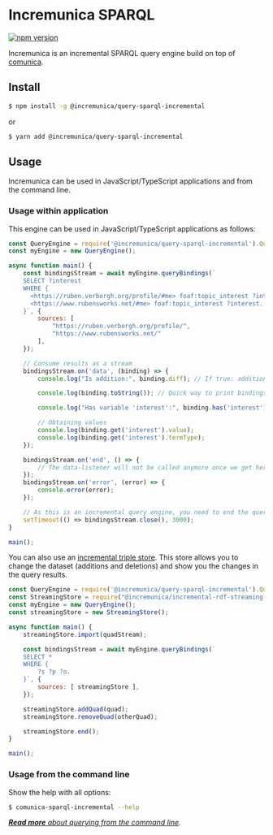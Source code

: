 # Incremunica SPARQL

[![npm version](https://badge.fury.io/js/@incremunica%2Fquery-sparql-incremental.svg)](https://badge.fury.io/js/@incremunica%2Fquery-sparql-incremental)

Incremunica is an incremental SPARQL query engine build on top of [comunica](https://github.com/comunica/comunica).

## Install

```bash
$ npm install -g @incremunica/query-sparql-incremental
```

or

```bash
$ yarn add @incremunica/query-sparql-incremental
```

## Usage

Incremunica can be used in JavaScript/TypeScript applications and from the command line.

### Usage within application

This engine can be used in JavaScript/TypeScript applications as follows:

```javascript
const QueryEngine = require('@incremunica/query-sparql-incremental').QueryEngine;
const myEngine = new QueryEngine();

async function main() {
    const bindingsStream = await myEngine.queryBindings(`
    SELECT ?interest
    WHERE {
      <https://ruben.verborgh.org/profile/#me> foaf:topic_interest ?interest.
      <https://www.rubensworks.net/#me> foaf:topic_interest ?interest.
    }`, {
        sources: [
            "https://ruben.verborgh.org/profile/",
            "https://www.rubensworks.net/"
        ],
    });

    // Consume results as a stream
    bindingsStream.on('data', (binding) => {
        console.log("Is addition:", binding.diff); // If true: addition, if false: deletion.

        console.log(binding.toString()); // Quick way to print bindings for testing

        console.log("Has variable 'interest':", binding.has('interest')); // Will be true

        // Obtaining values
        console.log(binding.get('interest').value);
        console.log(binding.get('interest').termType);
    });

    bindingsStream.on('end', () => {
        // The data-listener will not be called anymore once we get here.
    });
    bindingsStream.on('error', (error) => {
        console.error(error);
    });

    // As this is an incremental query engine, you need to end the query yourself otherwise it will keep checking for changes.
    setTimeout(() => bindingsStream.close(), 3000);
}

main();
```

You can also use an [incremental triple store](https://www.npmjs.com/package/@incremunica/incremental-rdf-streaming-store).
This store allows you to change the dataset (additions and deletions) and show you the changes in the query results.
```javascript
const QueryEngine = require('@incremunica/query-sparql-incremental').QueryEngine;
const StreamingStore = require("@incremunica/incremental-rdf-streaming-store").StreamingStore;
const myEngine = new QueryEngine();
const streamingStore = new StreamingStore();

async function main() {
    streamingStore.import(quadStream);

    const bindingsStream = await myEngine.queryBindings(`
    SELECT *
    WHERE {
        ?s ?p ?o.
    }`, {
        sources: [ streamingStore ],
    });

    streamingStore.addQuad(quad);
    streamingStore.removeQuad(otherQuad);

    streamingStore.end();
}

main();
```

### Usage from the command line

Show the help with all options:

```bash
$ comunica-sparql-incremental --help
```

_[**Read more** about querying from the command line](https://comunica.dev/docs/query/getting_started/query_cli/)._
